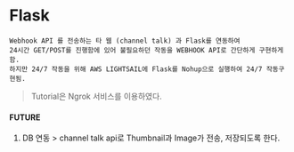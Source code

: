 # Flask

	Webhook API 를 전송하는 타 웹 (channel talk) 과 Flask를 연동하여
	24시간 GET/POST를 진행함에 있어 불필요하던 작동을 WEBHOOK API로 간단하게 구현하게 함.
	하지만 24/7 작동을 위해 AWS LIGHTSAIL에 Flask를 Nohup으로 실행하여 24/7 작동구현됨.

> Tutorial은 Ngrok 서비스를 이용하였다.

#### FUTURE

1. DB 연동 > channel talk api로 Thumbnail과 Image가 전송, 저장되도록 한다.
 
